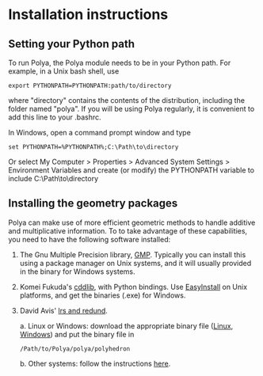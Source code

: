 Installation instructions
=========================

Setting your Python path
------------------------

To run Polya, the Polya module needs to be in your Python path. For example, in a Unix bash shell, use

    export PYTHONPATH=PYTHONPATH:path/to/directory

where "directory" contains the contents of the distribution, including the folder named "polya". If you will be using Polya regularly, it is convenient to add this line to your .bashrc.

In Windows, open a command prompt window and type

    set PYTHONPATH=%PYTHONPATH%;C:\Path\to\directory

Or select My Computer > Properties > Advanced System Settings > Environment Variables and create (or modify) the PYTHONPATH variable to include C:\Path\to\directory


Installing the geometry packages
--------------------------------

Polya can make use of more efficient geometric methods to handle additive and multiplicative information. To to take advantage of these capabilities, you need to have the following software installed:

1. The Gnu Multiple Precision library, [GMP](https://gmplib.org/). Typically you can install this using a package manager on Unix systems, and it will usually provided in the binary for Windows systems.

2. Komei Fukuda's [cddlib](https://pypi.python.org/pypi/pycddlib/#downloads), with Python bindings. Use [EasyInstall](http://peak.telecommunity.com/DevCenter/EasyInstall) on Unix platforms, and get the binaries (.exe) for Windows.

3. David Avis' [lrs and redund](http://cgm.cs.mcgill.ca/~avis/C/lrs.html). 

   a. Linux or Windows: download the appropriate binary file ([Linux](http://cgm.cs.mcgill.ca/~avis/C/lrslib/binaries/linux/), [Windows](http://cgm.cs.mcgill.ca/~avis/C/lrslib/binaries/windows/)) and put the binary file in 
   
       /Path/to/Polya/polya/polyhedron

   b. Other systems: follow the instructions [here](http://cgm.cs.mcgill.ca/~avis/C/lrslib/USERGUIDE.html#Installation%20Section).

